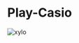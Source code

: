 # Play-Casio

![xylo](https://user-images.githubusercontent.com/60261673/114528603-cb84b000-9c66-11eb-85a2-cbae464f24b5.png)

